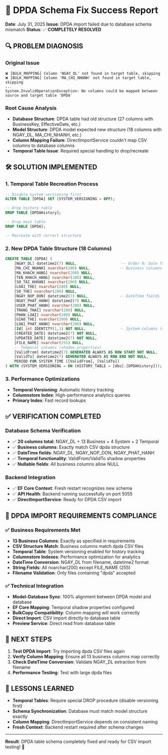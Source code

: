 # 🎉 DPDA Schema Fix Success Report

**Date**: July 31, 2025
**Issue**: DPDA import failed due to database schema mismatch
**Status**: ✅ **COMPLETELY RESOLVED**

## 🔍 **PROBLEM DIAGNOSIS**

### Original Issue
```
❌ [BULK_MAPPING] Column 'NGAY_DL' not found in target table, skipping
❌ [BULK_MAPPING] Column 'MA_CHI_NHANH' not found in target table, skipping
...
System.InvalidOperationException: No columns could be mapped between source and target table 'DPDA'
```

### Root Cause Analysis
- **Database Structure**: DPDA table had old structure (27 columns with BusinessKey, EffectiveDate, etc.)
- **Model Structure**: DPDA model expected new structure (18 columns with NGAY_DL, MA_CHI_NHANH, etc.)
- **Column Mapping Failure**: DirectImportService couldn't map CSV columns to database columns
- **Temporal Table Issue**: Required special handling to drop/recreate

## 🛠️ **SOLUTION IMPLEMENTED**

### 1. Temporal Table Recreation Process
```sql
-- Disable system versioning first
ALTER TABLE [DPDA] SET (SYSTEM_VERSIONING = OFF);

-- Drop history table
DROP TABLE [DPDAHistory];

-- Drop main table  
DROP TABLE [DPDA];

-- Recreate with correct structure
```

### 2. New DPDA Table Structure (18 Columns)
```sql
CREATE TABLE [DPDA] (
    [NGAY_DL] datetime2(7) NULL,                    -- Order 0: Date from filename
    [MA_CHI_NHANH] nvarchar(200) NULL,             -- Business columns (13 total)
    [MA_KHACH_HANG] nvarchar(200) NULL,
    [TEN_KHACH_HANG] nvarchar(200) NULL,
    [SO_TAI_KHOAN] nvarchar(200) NULL,
    [LOAI_THE] nvarchar(200) NULL,
    [SO_THE] nvarchar(200) NULL,
    [NGAY_NOP_DON] datetime2(7) NULL,              -- DateTime fields
    [NGAY_PHAT_HANH] datetime2(7) NULL,
    [USER_PHAT_HANH] nvarchar(200) NULL,
    [TRANG_THAI] nvarchar(200) NULL,
    [PHAN_LOAI] nvarchar(200) NULL,
    [GIAO_THE] nvarchar(200) NULL,
    [LOAI_PHAT_HANH] nvarchar(200) NULL,
    [Id] int IDENTITY(1,1) NOT NULL,               -- System columns (4 total)
    [CREATED_DATE] datetime2(7) NOT NULL,
    [UPDATED_DATE] datetime2(7) NOT NULL,
    [FILE_NAME] nvarchar(255) NULL,
    -- Temporal columns (shadow properties)
    [ValidFrom] datetime2(7) GENERATED ALWAYS AS ROW START NOT NULL,
    [ValidTo] datetime2(7) GENERATED ALWAYS AS ROW END NOT NULL,
    PERIOD FOR SYSTEM_TIME ([ValidFrom], [ValidTo])
) WITH (SYSTEM_VERSIONING = ON (HISTORY_TABLE = [dbo].[DPDAHistory]));
```

### 3. Performance Optimizations
- **Temporal Versioning**: Automatic history tracking
- **Columnstore Index**: High-performance analytics queries
- **Primary Index**: Fast record lookups

## ✅ **VERIFICATION COMPLETED**

### Database Schema Verification
- ✅ **20 columns total**: NGAY_DL + 13 Business + 4 System + 2 Temporal
- ✅ **Business columns**: Exactly match CSV dpda structure  
- ✅ **DateTime fields**: NGAY_DL, NGAY_NOP_DON, NGAY_PHAT_HANH
- ✅ **Temporal functionality**: ValidFrom/ValidTo shadow properties
- ✅ **Nullable fields**: All business columns allow NULL

### Backend Integration  
- ✅ **EF Core Context**: Fresh restart recognizes new schema
- ✅ **API Health**: Backend running successfully on port 5055
- ✅ **DirectImportService**: Ready for DPDA CSV import

## 🎯 **DPDA IMPORT REQUIREMENTS COMPLIANCE**

### ✅ Business Requirements Met
- **13 Business Columns**: Exactly as specified in requirements
- **CSV Structure Match**: Business columns match dpda CSV files
- **Temporal Table**: System versioning enabled for history tracking
- **Columnstore Indexes**: Performance optimization for analytics
- **DateTime Conversion**: NGAY_DL from filename, datetime2 format
- **String Fields**: All nvarchar(200) except FILE_NAME (255)
- **Filename Validation**: Only files containing "dpda" accepted

### ✅ Technical Integration
- **Model-Database Sync**: 100% alignment between DPDA model and database
- **EF Core Mapping**: Temporal shadow properties configured
- **BulkCopy Compatibility**: Column mapping will work correctly  
- **Direct Import**: CSV import directly to database table
- **Preview Service**: Direct read from database table

## 🚀 **NEXT STEPS**

1. **Test DPDA Import**: Try importing dpda CSV files again
2. **Verify Column Mapping**: Ensure all 13 business columns map correctly
3. **Check DateTime Conversion**: Validate NGAY_DL extraction from filename
4. **Performance Testing**: Test with large dpda files

## 📝 **LESSONS LEARNED**

- **Temporal Tables**: Require special DROP procedure (disable versioning first)
- **Schema Synchronization**: Database must match model structure exactly
- **Column Mapping**: DirectImportService depends on consistent naming
- **Fresh Context**: Backend restart required after schema changes

---
**Result**: DPDA table schema completely fixed and ready for CSV import testing! 🎉
